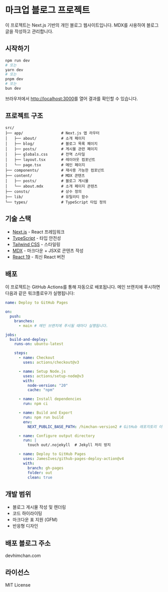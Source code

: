 # 마크업 블로그 프로젝트

이 프로젝트는 Next.js 기반의 개인 블로그 웹사이트입니다. MDX를 사용하여 블로그 글을 작성하고 관리합니다.

## 시작하기

```bash
npm run dev
# 또는
yarn dev
# 또는
pnpm dev
# 또는
bun dev
```

브라우저에서 [http://localhost:3000](http://localhost:3000)를 열어 결과를 확인할 수 있습니다.

## 프로젝트 구조

```
src/
├── app/                 # Next.js 앱 라우터
│   ├── about/           # 소개 페이지
│   ├── blog/            # 블로그 목록 페이지
│   ├── posts/           # 게시물 관련 페이지
│   ├── globals.css      # 전역 스타일
│   ├── layout.tsx       # 레이아웃 컴포넌트
│   └── page.tsx         # 메인 페이지
├── components/          # 재사용 가능한 컴포넌트
├── content/             # MDX 콘텐츠
│   ├── posts/           # 블로그 게시물
│   └── about.mdx        # 소개 페이지 콘텐츠
├── consts/              # 상수 정의
├── lib/                 # 유틸리티 함수
└── types/               # TypeScript 타입 정의
```

## 기술 스택

- [Next.js](https://nextjs.org) - React 프레임워크
- [TypeScript](https://www.typescriptlang.org) - 타입 안전성
- [Tailwind CSS](https://tailwindcss.com) - 스타일링
- [MDX](https://mdxjs.com) - 마크다운 + JSX로 콘텐츠 작성
- [React 19](https://react.dev) - 최신 React 버전

## 배포

이 프로젝트는 GitHub Actions를 통해 자동으로 배포됩니다. 메인 브랜치에 푸시하면 다음과 같은 워크플로우가 실행됩니다:

```yaml
name: Deploy to GitHub Pages

on:
  push:
    branches:
      - main # 메인 브랜치에 푸시될 때마다 실행됩니다.

jobs:
  build-and-deploy:
    runs-on: ubuntu-latest

    steps:
      - name: Checkout
        uses: actions/checkout@v3

      - name: Setup Node.js
        uses: actions/setup-node@v3
        with:
          node-version: "20"
          cache: "npm"

      - name: Install dependencies
        run: npm ci

      - name: Build and Export
        run: npm run build
        env:
          NEXT_PUBLIC_BASE_PATH: /himchan-version2 # GitHub 레포지토리 이름 설정

      - name: Configure output directory
        run: |
          touch out/.nojekyll  # Jekyll 처리 방지

      - name: Deploy to GitHub Pages
        uses: JamesIves/github-pages-deploy-action@v4
        with:
          branch: gh-pages
          folder: out
          clean: true
```

## 개발 범위

- 블로그 게시물 작성 및 렌더링
- 코드 하이라이팅
- 마크다운 표 지원 (GFM)
- 반응형 디자인

## 배포 블로그 주소

devhimchan.com

## 라이선스

MIT License
